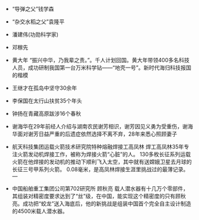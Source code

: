 + “导弹之父”钱学森
+ “杂交水稻之父”袁隆平
+ 潘建伟(功勋科学家)
+ 邓稼先
+ 黄大年 
“振兴中华，乃我辈之责。”。千人计划回国。黄大年带领400多名科技人员，成功研制我国第一台万米科学钻——“地壳一号”。新时代海归科技报国的楷模

+ 王继才在孤岛中坚守30余年
+ 李保国在太行山扶贫35个年头
+ 钟扬在青藏高原跋涉16个春秋

+ 谢海华在29年前经人介绍与湖南农民谢芳相识，谢芳因见义勇为受重伤，谢海华面对谢芳日益严重的后遗症依然选择不离不弃，28年来悉心照顾妻子

+ 航天科技集团运载火箭技术研究院特种熔融焊接工高凤林
焊工高凤林35年专注火箭发动机焊接工作，被称为焊接火箭“心脏”的人。
130多枚长征系列运载火箭在他焊接的发动机的推动下顺利飞入太空，其中就有送嫦娥卫星去月球的长征三号甲系列火箭。
0.08毫米，是高凤林焊接生涯里挑战过的最薄记录。—

+ 中国船舶重工集团公司第702研究所 顾秋亮
载人潜水器有十几万个零部件，其组装对精密度要求达到了“丝”级，在中国，能实现这个精密度的只有顾秋亮。成功把“蛟龙”送入海底后，他的新挑战是组装中国首个完全自主设计制造的4500米载人潜水器。

